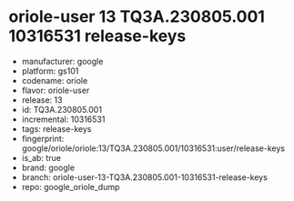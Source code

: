 # oriole-user 13 TQ3A.230805.001 10316531 release-keys
- manufacturer: google
- platform: gs101
- codename: oriole
- flavor: oriole-user
- release: 13
- id: TQ3A.230805.001
- incremental: 10316531
- tags: release-keys
- fingerprint: google/oriole/oriole:13/TQ3A.230805.001/10316531:user/release-keys
- is_ab: true
- brand: google
- branch: oriole-user-13-TQ3A.230805.001-10316531-release-keys
- repo: google_oriole_dump
